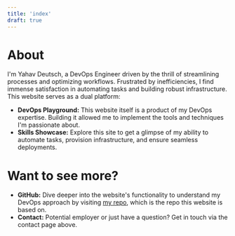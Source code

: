 ```yaml
---
title: 'index'
draft: true
---
```

# About
I'm Yahav Deutsch, a DevOps Engineer driven by the thrill of streamlining processes and optimizing workflows. Frustrated by inefficiencies, I find immense satisfaction in automating tasks and building robust infrastructure. This website serves as a dual platform:
- **DevOps Playground:** This website itself is a product of my DevOps expertise. Building it allowed me to implement the tools and techniques I'm passionate about.
- **Skills Showcase:** Explore this site to get a glimpse of my ability to automate tasks, provision infrastructure, and ensure seamless deployments.
# Want to see more?
- **GitHub:** Dive deeper into the website's functionality to understand my DevOps approach by visiting [my repo](https://github.com/yahav2305/wiki), which is the repo this website is based on.
- **Contact:** Potential employer or just have a question? Get in touch via the contact page above.
